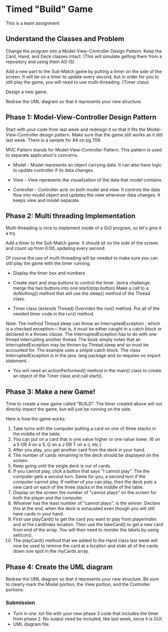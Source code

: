 # Timed "Build" Game

This is a team assignment

## Understand the Classes and Problem

Change the program into a Model-View-Controller Design Pattern. Keep the Card, Hand, and Deck classes intact. (This will simulate getting them from a repository and using them AS-IS)

Add a new part to the Suit-Match game by putting a timer on the side of the screen.  It will be on a timer to update every second, but in order for you to still play the game, you will need to use multi-threading.  (Timer class)

Design a new game.

Redraw the UML diagram so that it represents your new structure.

## Phase 1: Model-View-Controller Design Pattern

Start with your code from last week and redesign it so that it fits the Model-View-Controller design pattern.  Make sure that the game still works as it did last week.  There is a sample for #4 on pg 709.


MVC Pattern stands for Model-View-Controller Pattern. This pattern is used to separate application's concerns.

- Model - Model represents an object carrying data. It can also have logic to update controller if its data changes.

- View - View represents the visualization of the data that model contains.

- Controller - Controller acts on both model and view. It controls the data flow into model object and updates the view whenever data changes. It keeps view and model separate.



## Phase 2: Multi threading Implementation


Multi-threading is nice to implement inside of a GUI program, so let's give it a try.

Add a timer to the Suit-Match game.  It should sit on the side of the screen and count up from 0:00, updating every second. 

Of course the use of multi-threading will be needed to make sure you can still play the game with the timer running. 

- Display the timer box and numbers

- Create start and stop buttons to control the timer. (extra challenge: merge the two buttons into one start/stop button)
Make a call to a doNothing() method that will use the sleep() method of the Thread class. 

- Timer class (extends Thread)
Overrides the run() method.  Put all of the needed timer code in the run() method.

Note: The method Thread.sleep can throw an InterruptedException , which is a checked exception— that is, it must be either caught in a catch block or declared in a throws clause. The InterruptedException has to do with one thread interrupting another thread. The book simply notes that an InterruptedException may be thrown by Thread.sleep and so must be accounted for.  The example uses a simple catch block. The class InterruptedException is in the java. lang package and so requires no import statement.

- You will need an actionPerformed() method in the main() class to create an object of the Timer class and call start(). 

## Phase 3: Make a new Game!


Time to create a new game called "BUILD".  The timer created above will not directly impact the game, but will just be running on the side.

Here is how the game works:

1. Take turns with the computer putting a card on one of three stacks in the middle of the table.  
2. You can put on a card that is one value higher or one value lower.  (6 on a 5 OR 4 on a 5, Q on a J OR T on a J, etc.) 
3. After you play, you get another card from the deck in your hand.
4. The number of cards remaining in the deck should be displayed on the screen.
5. Keep going until the single deck is out of cards.
6. If you cannot play, click a button that says "I cannot play".  The the computer gets a second turn.  Same for you, a second turn if the computer cannot play.  If neither of you can play, then the deck puts a new card on each of the three stacks in the middle of the table.
7. Display on the screen the number of "cannot plays" on the screen for both the player and the computer.
8. Whoever has the least number of "cannot plays", is the winner.  Declare this at the end, when the deck is exhausted even though you will still have cards in your hand.
9. First use playCard() to get the card you want to play from playerIndex and at the cardIndex location.  Then use the takeCard() to get a new card from end of the array.  You will then need to reorder the labels by using setIcon().
10. The playCard() method that we added to the Hand class last week will now be used to remove the card at a location and slide all of the cards down one spot in the myCards array.  
 

## Phase 4: Create the UML diagram

Redraw the UML diagram so that it represents your new structure.  Be sure to clearly mark the Model portion, the View portion, and the Controller portions.

 

### Submission
- Turn in one .txt file with your new phase 3 code that includes the timer from phase 2.  No output need be included, like last week, since it is GUI. 
- UML diagram file. 
